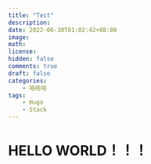 ```yaml
---
title: "Test"
description: 
date: 2022-06-30T01:02:42+08:00
image: 
math: 
license: 
hidden: false
comments: true
draft: false
categories:
    - 哈哈哈
tags:
    - Hugo
    - Stack
---
```

# HELLO WORLD！！！
